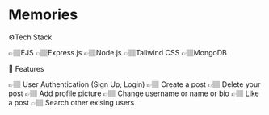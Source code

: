 # Memories

⚙️Tech Stack

👉🏽EJS
👉🏽Express.js
👉🏽Node.js
👉🏽Tailwind CSS
👉🏽MongoDB

🔋 Features

👉🏽 User Authentication (Sign Up, Login)
👉🏽 Create a post
👉🏽 Delete your post
👉🏽 Add profile picture
👉🏽 Change username or name or bio
👉🏽 Like a post
👉🏽 Search other exising users

